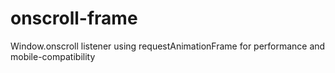 # onscroll-frame
Window.onscroll listener using requestAnimationFrame for performance and mobile-compatibility
